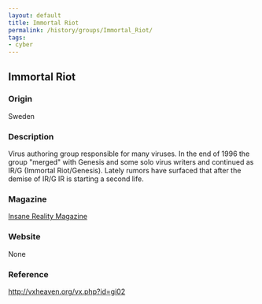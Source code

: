 ```yaml
---
layout: default
title: Immortal Riot
permalink: /history/groups/Immortal_Riot/
tags:
- cyber
---
```


## Immortal Riot

### Origin
Sweden

### Description
Virus authoring group responsible for many viruses. In the end of 1996 the group "merged" with Genesis and some solo virus writers and continued as IR/G (Immortal Riot/Genesis). Lately rumors have surfaced that after the demise of IR/G IR is starting a second life.

### Magazine
[Insane Reality Magazine](http://vxheaven.org/vx.php?id=zi03)

### Website
None

### Reference
http://vxheaven.org/vx.php?id=gi02
